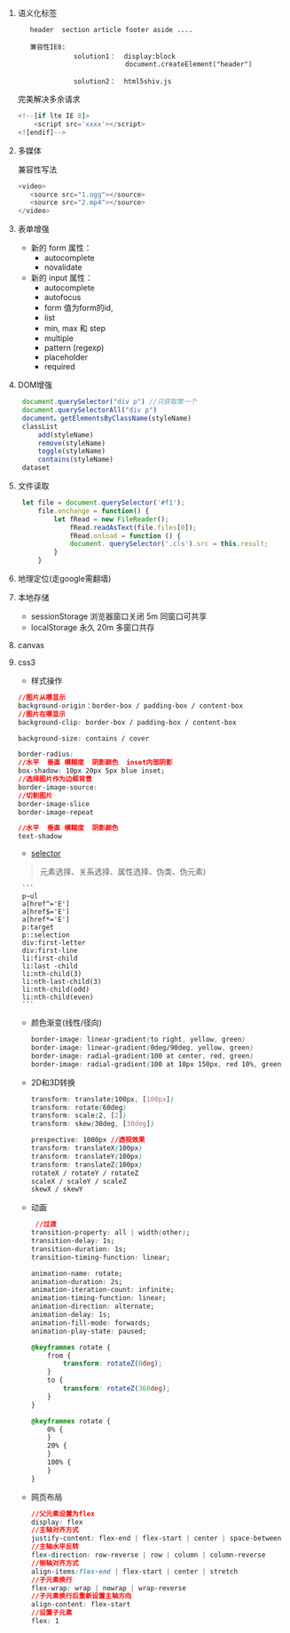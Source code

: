 1. 语义化标签

          header  section article footer aside ....

          兼容性IE8:
                     solution1：  display:block
                                  document.createElement("header")

                     solution2：  html5shiv.js

    完美解决多余请求
    ```javascript
    <!--[if lte IE 8]>
        <script src='xxxx'></script>
    <![endif]-->
    ```

2. 多媒体

     兼容性写法
     ```javascript
     <video>
        <source src="1.ogg"></source>
        <source src="2.mp4"></source>
     </video>
     ```

3. 表单增强
    - 新的 form 属性：
        - autocomplete
        - novalidate
    - 新的 input 属性：
        - autocomplete
        - autofocus
        - form     值为form的id,
        - list
        - min, max 和 step
        - multiple
        - pattern (regexp)
        - placeholder
        - required

4. DOM增强
   ```javascript
    document.querySelector("div p") //只获取第一个
    document.querySelectorAll("div p")
    document。getElementsByClassName(styleName)
    classList
        add(styleName)
        remove(styleName)
        toggle(styleName)
        contains(styleName)
    dataset
   ```

5. 文件读取
   ```javascript
    let file = document.querySelector('#f1');
        file.onchange = function() {
    		let fRead = new FileReader();
                fRead.readAsText(file.files[0]);
                fRead.onload = function () {
                document. querySelector('.cls').src = this.result;
            }
        }
    ```
6. 地理定位(走google需翻墙)

7. 本地存储
    - sessionStorage   浏览器窗口关闭 5m 同窗口可共享
    - localStorage 永久 20m 多窗口共存

8. canvas

9. css3
    - 样式操作
    ```css
    //图片从哪显示
    background-origin：border-box / padding-box / content-box
    //图片在哪显示
    background-clip: border-box / padding-box / content-box

    background-size: contains / cover

    border-radius:
    //水平  垂直 模糊度  阴影颜色  inset内部阴影
    box-shadow: 10px 20px 5px blue inset;
    //选择图片作为边框背景
    border-image-source:
    //切割图片
    border-image-slice
    border-image-repeat

    //水平  垂直 模糊度  阴影颜色
    text-shadow
    ```

    - [selector](../css/selector.md)
    > 元素选择、关系选择、属性选择、伪类、伪元素)

        ```
        p~ul
        a[href^='E']
        a[href$='E']
        a[href*='E']
        p:target
        p::selection
        div:first-letter
        div:first-line
        li:first-child
        li:last -child
        li:nth-child(3)
        li:nth-last-child(3)
        li:nth-child(odd)
        li:nth-child(even)
        ```

    - 颜色渐变(线性/径向)
        ```css
        border-image: linear-gradient(to right, yellow, green)
        border-image: linear-gradient(0deg/90deg, yellow, green)
        border-image: radial-gradient(100 at center, red, green)
        border-image: radial-gradient(100 at 10px 150px, red 10%, green 50%)
        ```

    - 2D和3D转换
        ```css
        transform: translate(100px, [100px])
        transform: rotate(60deg)
        transform: scale(2, [2])
        transform: skew(30deg, [30deg])

        prespective: 1000px //透视效果
        transform: translateX(100px)
        transform: translateY(100px)
        transform: translateZ(100px)
        rotateX / rotateY / rotateZ
        scaleX / scaleY / scaleZ
        skewX / skewY
        ```

    - 动画
        ```css
         //过渡
        transition-property: all | width(other);
        transition-delay: 1s;
        transition-duration: 1s;
        transition-timing-function: linear;

        animation-name: rotate;
        animation-duration: 2s;
        animation-iteration-count: infinite;
        animation-timing-function: linear;
        animation-direction: alternate;
        animation-delay: 1s;
        animation-fill-mode: forwards;
        animation-play-state: paused;

        @keyframnes rotate {
            from {
                transform: rotateZ(0deg);
            }
            to {
                transform: rotateZ(360deg);
            }
        }

        @keyframnes rotate {
            0% {
            }
            20% {
            }
            100% {
            }
        }
        ```

    - 网页布局
        ```css
        //父元素设置为flex
        display: flex
        //主轴对齐方式
        justify-content: flex-end | flex-start | center | space-between | space-around
        //主轴水平反转
        flex-direction: row-reverse | row | column | column-reverse
        //侧轴对齐方式
        align-items:flex-end | flex-start | center | stretch
        //子元素换行
        flex-wrap: wrap | nowrap | wrap-reverse
        //子元素换行后重新设置主轴方向
        align-content: flex-start
        //设置子元素
        flex: 1
        ```









